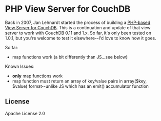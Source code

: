 # PHP View Server for CouchDB

Back in 2007, Jan Lehnardt started the process of building a [PHP-based View Server for CouchDB](http://jan.prima.de/~jan/plok/archives/93-CouchDb-Views-with-PHP.html). This is a continuation and update of that view server to work with CouchDB 0.11 and 1.x. So far, it's only been tested on 1.0.1, but you're welcome to test it elsewhere--I'd love to know how it goes.

So far:

* map functions work (a bit differently than JS...see below)

Known Issues:

* **only** map functions work
* map function must return an array of key/value pairs in array($key, $value) format--unlike JS which has an emit() accumulator function

## License
Apache License 2.0
